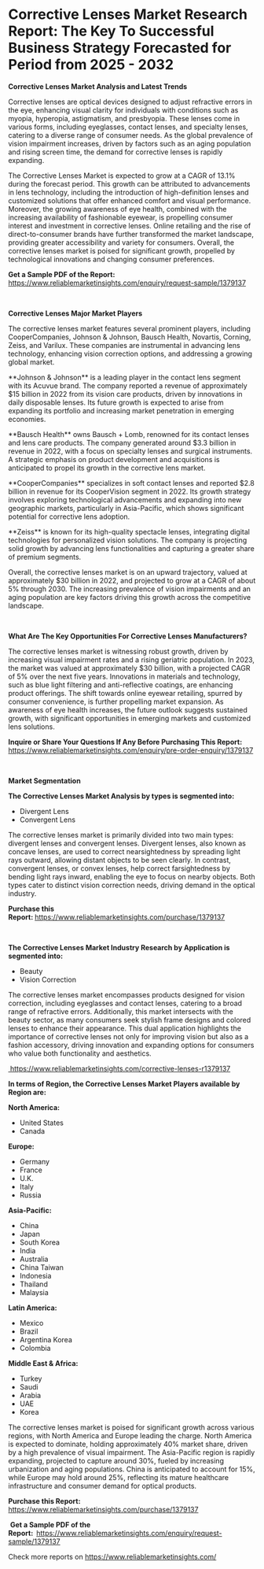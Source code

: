 <p><h1>Corrective Lenses Market Research Report: The Key To Successful Business Strategy Forecasted for Period from 2025 - 2032</h1></p><p><strong>Corrective Lenses Market Analysis and Latest Trends</strong></p>
<p><p>Corrective lenses are optical devices designed to adjust refractive errors in the eye, enhancing visual clarity for individuals with conditions such as myopia, hyperopia, astigmatism, and presbyopia. These lenses come in various forms, including eyeglasses, contact lenses, and specialty lenses, catering to a diverse range of consumer needs. As the global prevalence of vision impairment increases, driven by factors such as an aging population and rising screen time, the demand for corrective lenses is rapidly expanding.</p><p>The Corrective Lenses Market is expected to grow at a CAGR of 13.1% during the forecast period. This growth can be attributed to advancements in lens technology, including the introduction of high-definition lenses and customized solutions that offer enhanced comfort and visual performance. Moreover, the growing awareness of eye health, combined with the increasing availability of fashionable eyewear, is propelling consumer interest and investment in corrective lenses. Online retailing and the rise of direct-to-consumer brands have further transformed the market landscape, providing greater accessibility and variety for consumers. Overall, the corrective lenses market is poised for significant growth, propelled by technological innovations and changing consumer preferences.</p></p>
<p><strong>Get a Sample PDF of the Report:&nbsp;</strong> <a href="https://www.reliablemarketinsights.com/enquiry/request-sample/1379137?utm_campaign=1994&utm_medium=2&utm_source=Github&utm_content=ia&utm_term=05022025&utm_id=corrective-lenses">https://www.reliablemarketinsights.com/enquiry/request-sample/1379137</a></p>
<p>&nbsp;</p>
<p><strong>Corrective Lenses Major Market Players</strong></p>
<p><p>The corrective lenses market features several prominent players, including CooperCompanies, Johnson & Johnson, Bausch Health, Novartis, Corning, Zeiss, and Varilux. These companies are instrumental in advancing lens technology, enhancing vision correction options, and addressing a growing global market.</p><p>**Johnson & Johnson** is a leading player in the contact lens segment with its Acuvue brand. The company reported a revenue of approximately $15 billion in 2022 from its vision care products, driven by innovations in daily disposable lenses. Its future growth is expected to arise from expanding its portfolio and increasing market penetration in emerging economies.</p><p>**Bausch Health** owns Bausch + Lomb, renowned for its contact lenses and lens care products. The company generated around $3.3 billion in revenue in 2022, with a focus on specialty lenses and surgical instruments. A strategic emphasis on product development and acquisitions is anticipated to propel its growth in the corrective lens market.</p><p>**CooperCompanies** specializes in soft contact lenses and reported $2.8 billion in revenue for its CooperVision segment in 2022. Its growth strategy involves exploring technological advancements and expanding into new geographic markets, particularly in Asia-Pacific, which shows significant potential for corrective lens adoption.</p><p>**Zeiss** is known for its high-quality spectacle lenses, integrating digital technologies for personalized vision solutions. The company is projecting solid growth by advancing lens functionalities and capturing a greater share of premium segments.</p><p>Overall, the corrective lenses market is on an upward trajectory, valued at approximately $30 billion in 2022, and projected to grow at a CAGR of about 5% through 2030. The increasing prevalence of vision impairments and an aging population are key factors driving this growth across the competitive landscape.</p></p>
<p>&nbsp;</p>
<p><strong>What Are The Key Opportunities For Corrective Lenses Manufacturers?</strong></p>
<p><p>The corrective lenses market is witnessing robust growth, driven by increasing visual impairment rates and a rising geriatric population. In 2023, the market was valued at approximately $30 billion, with a projected CAGR of 5% over the next five years. Innovations in materials and technology, such as blue light filtering and anti-reflective coatings, are enhancing product offerings. The shift towards online eyewear retailing, spurred by consumer convenience, is further propelling market expansion. As awareness of eye health increases, the future outlook suggests sustained growth, with significant opportunities in emerging markets and customized lens solutions.</p></p>
<p><strong>Inquire or Share Your Questions If Any Before Purchasing This Report:</strong> <a href="https://www.reliablemarketinsights.com/enquiry/pre-order-enquiry/1379137?utm_campaign=1994&utm_medium=2&utm_source=Github&utm_content=ia&utm_term=05022025&utm_id=corrective-lenses">https://www.reliablemarketinsights.com/enquiry/pre-order-enquiry/1379137</a></p>
<p>&nbsp;</p>
<p><strong>Market Segmentation</strong></p>
<p><strong>The Corrective Lenses Market Analysis by types is segmented into:</strong></p>
<p><ul><li>Divergent Lens</li><li>Convergent Lens</li></ul></p>
<p><p>The corrective lenses market is primarily divided into two main types: divergent lenses and convergent lenses. Divergent lenses, also known as concave lenses, are used to correct nearsightedness by spreading light rays outward, allowing distant objects to be seen clearly. In contrast, convergent lenses, or convex lenses, help correct farsightedness by bending light rays inward, enabling the eye to focus on nearby objects. Both types cater to distinct vision correction needs, driving demand in the optical industry.</p></p>
<p><strong>Purchase this Report:&nbsp;</strong><a href="https://www.reliablemarketinsights.com/purchase/1379137?utm_campaign=1994&utm_medium=2&utm_source=Github&utm_content=ia&utm_term=05022025&utm_id=corrective-lenses">https://www.reliablemarketinsights.com/purchase/1379137</a></p>
<p>&nbsp;</p>
<p><strong>The Corrective Lenses Market Industry Research by Application is segmented into:</strong></p>
<p><ul><li>Beauty</li><li>Vision Correction</li></ul></p>
<p><p>The corrective lenses market encompasses products designed for vision correction, including eyeglasses and contact lenses, catering to a broad range of refractive errors. Additionally, this market intersects with the beauty sector, as many consumers seek stylish frame designs and colored lenses to enhance their appearance. This dual application highlights the importance of corrective lenses not only for improving vision but also as a fashion accessory, driving innovation and expanding options for consumers who value both functionality and aesthetics.</p></p>
<p><a href="https://www.reliablemarketinsights.com/corrective-lenses-r1379137?utm_campaign=1994&utm_medium=2&utm_source=Github&utm_content=ia&utm_term=05022025&utm_id=corrective-lenses">&nbsp;https://www.reliablemarketinsights.com/corrective-lenses-r1379137</a></p>
<p><strong>In terms of Region, the Corrective Lenses Market Players available by Region are:</strong></p>
<p>
    <p> <strong> North America: </strong>
        <ul>
            <li>United States</li>
            <li>Canada</li>
        </ul>
        </p> 
    <p> <strong> Europe: </strong>
        <ul>
            <li>Germany</li>
            <li>France</li>
            <li>U.K.</li>
            <li>Italy</li>
            <li>Russia</li>
        </ul>
        </p> 
    <p> <strong> Asia-Pacific: </strong>
        <ul>
            <li>China</li>
            <li>Japan</li>
            <li>South Korea</li>
            <li>India</li>
            <li>Australia</li>
            <li>China Taiwan</li>
            <li>Indonesia</li>
            <li>Thailand</li>
            <li>Malaysia</li>
        </ul>
        </p> 
    <p> <strong> Latin America: </strong>
        <ul>
            <li>Mexico</li>
            <li>Brazil</li>
            <li>Argentina Korea</li>
            <li>Colombia</li>
        </ul>
        </p> 
    <p> <strong> Middle East & Africa: </strong>
        <ul>
            <li>Turkey</li>
            <li>Saudi</li>
            <li>Arabia</li>
            <li>UAE</li>
            <li>Korea</li>
        </ul>
    </p>
    </p>
<p><p>The corrective lenses market is poised for significant growth across various regions, with North America and Europe leading the charge. North America is expected to dominate, holding approximately 40% market share, driven by a high prevalence of visual impairment. The Asia-Pacific region is rapidly expanding, projected to capture around 30%, fueled by increasing urbanization and aging populations. China is anticipated to account for 15%, while Europe may hold around 25%, reflecting its mature healthcare infrastructure and consumer demand for optical products.</p></p>
<p><strong>Purchase this Report: </strong><a href="https://www.reliablemarketinsights.com/purchase/1379137?utm_campaign=1994&utm_medium=2&utm_source=Github&utm_content=ia&utm_term=05022025&utm_id=corrective-lenses">https://www.reliablemarketinsights.com/purchase/1379137</a></p>
<p>&nbsp;<strong>Get a Sample PDF of the Report:&nbsp;&nbsp;</strong><a href="https://www.reliablemarketinsights.com/enquiry/request-sample/1379137?utm_campaign=1994&utm_medium=2&utm_source=Github&utm_content=ia&utm_term=05022025&utm_id=corrective-lenses">https://www.reliablemarketinsights.com/enquiry/request-sample/1379137</a></p>
<p><strong></strong></p>
<p>Check more reports on <a href="https://www.reliablemarketinsights.com/?utm_campaign=1994&utm_medium=2&utm_source=Github&utm_content=ia&utm_term=05022025&utm_id=corrective-lenses">https://www.reliablemarketinsights.com/</a></p>